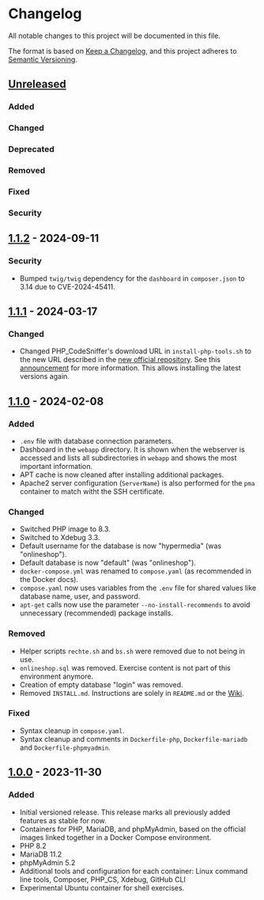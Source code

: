 # Changelog

All notable changes to this project will be documented in this file.

The format is based on [Keep a Changelog](https://keepachangelog.com/en/1.1.0/),
and this project adheres to [Semantic Versioning](https://semver.org/spec/v2.0.0.html).

## [Unreleased]

### Added
### Changed
### Deprecated
### Removed
### Fixed
### Security

## [1.1.2] - 2024-09-11

### Security

- Bumped `twig/twig` dependency for the `dashboard` in `composer.json` to 3.14 due to CVE-2024-45411.

## [1.1.1] - 2024-03-17

### Changed

- Changed PHP_CodeSniffer's download URL in `install-php-tools.sh` to the new URL described in the [new official repository](https://github.com/PHPCSStandards/PHP_CodeSniffer). See this [announcement](https://github.com/squizlabs/PHP_CodeSniffer/issues/3932) for more information. This allows installing the latest versions again.

## [1.1.0] - 2024-02-08

### Added

- `.env` file with database connection parameters.
- Dashboard in the `webapp` directory. It is shown when the webserver is accessed and lists all subdirectories in `webapp` and shows the most important information.
- APT cache is now cleaned after installing additional packages.
- Apache2 server configuration (`ServerName`) is also performed for the `pma` container to match witht the SSH certificate.

### Changed

- Switched PHP image to 8.3.
- Switched to Xdebug 3.3.
- Default username for the database is now "hypermedia" (was "onlineshop").
- Default database is now "default" (was "onlineshop").
- `docker-compose.yml` was renamed to `compose.yaml` (as recommended in the Docker docs).
- `compose.yaml` now uses variables from the `.env` file for shared values like database name, user, and password.
- `apt-get` calls now use the parameter `--no-install-recommends` to avoid unnecessary (recommended) package installs.

### Removed

- Helper scripts `rechte.sh` and `bs.sh` were removed due to not being in use.
- `onlineshop.sql` was removed. Exercise content is not part of this environment anymore.
- Creation of empty database "login" was removed.
- Removed `INSTALL.md`. Instructions are solely in `README.md` or the [Wiki](https://github.com/Digital-Media/fhooe-web-dock/wiki).

### Fixed

- Syntax cleanup in `compose.yaml`.
- Syntax cleanup and comments in `Dockerfile-php`, `Dockerfile-mariadb` and `Dockerfile-phpmyadmin`.

## [1.0.0] - 2023-11-30

### Added

- Initial versioned release. This release marks all previously added features as stable for now.
- Containers for PHP, MariaDB, and phpMyAdmin, based on the official images linked together in a Docker Compose environment.
- PHP 8.2
- MariaDB 11.2
- phpMyAdmin 5.2
- Additional tools and configuration for each container: Linux command line tools, Composer, PHP_CS, Xdebug, GitHub CLI
- Experimental Ubuntu container for shell exercises.

[Unreleased]: https://github.com/Digital-Media/fhooe-web-dock/compare/1.1.2...HEAD
[1.1.2]: https://github.com/Digital-Media/fhooe-web-dock/compare/1.1.1...1.1.2
[1.1.1]: https://github.com/Digital-Media/fhooe-web-dock/compare/1.1.0...1.1.1
[1.1.0]: https://github.com/Digital-Media/fhooe-web-dock/compare/1.0.0...1.1.0
[1.0.0]: https://github.com/Digital-Media/fhooe-web-dock/releases/tag/1.0.0

